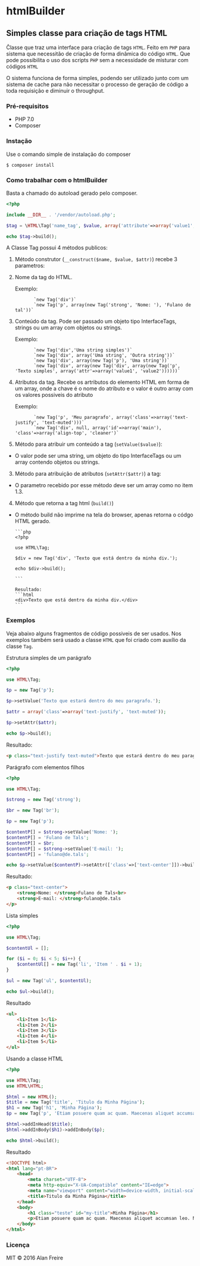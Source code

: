 # htmlBuilder


## Simples classe para criação de tags HTML

Ĉlasse que traz uma interface para criação de tags `HTML`. Feito em `PHP` para sistema que necessitão de criação de forma dinâmica do código `HTML`. Que pode possibilita o uso dos scripts `PHP` sem a necessidade de misturar com códigos `HTML`

O sistema funciona de forma simples, podendo ser utilizado junto com um sistema de cache para não necessitar o processo de geração de código a toda requisição e diminuir o throughput.

### Pré-requisitos
* PHP 7.0
* Composer

### Instação

Use o comando simple de instalação do composer

`$ composer install`

### Como trabalhar com o htmlBuilder

Basta a chamado do autoload gerado pelo composer.

```php
<?php

include __DIR__ . '/vendor/autoload.php';

$tag = \HTML\Tag('name_tag', $value, array('attribute'=>array('value1', 'value2')));

echo $tag->build();

```

A Classe Tag possui 4 métodos publicos:

1. Método construtor (`__construct($name, $value, $attr)`) recebe 3 parametros:
  1. Nome da tag do HTML.

        Exemplo:

                `new Tag('div')`
                `new Tag('p', array(new Tag('strong', 'Nome: '), 'Fulano de tal'))`

  2. Conteúdo da tag. Pode ser passado um objeto tipo InterfaceTags, strings ou um array com objetos ou strings.

        Exemplo:

                `new Tag('div','Uma string simples')`
                `new Tag('div', array('Uma string', 'Outra string'))`
                `new Tag('div', array(new Tag('p'), 'Uma string'))`
                `new Tag('div', array(new Tag('div', array(new Tag('p', 'Texto simples', array('attr'=>array('value1', 'value2'))))))`

  3. Atributos da tag. Recebe os artributos do elemento HTML em forma de um array, onde a chave é o nome do atributo e o valor é outro array com os valores possiveis do atributo

        Exemplo:

                `new Tag('p', 'Meu paragrafo', array('class'=>array('text-justify', 'text-muted')))`
                `new Tag('div', null, array('id'=>array('main'), 'class'=>array('align-top', 'cleaner')`
2. Método para atribuir um conteúdo a tag (`setValue($value)`):
  * O valor pode ser uma string, um objeto do tipo InterfaceTags ou um array contendo objetos ou strings.
3. Método para atribuição de atributos (`setAttr($attr)`) a tag:
  * O parametro recebido por esse método deve ser um array como no item 1.3.

4. Método que retorna a tag html (`build()`)
  * O método build não imprime na tela do browser, apenas retorna o códgo HTML gerado.

        ```php
        <?php

        use HTML\Tag;

        $div = new Tag('div', 'Texto que está dentro da minha div.');

        echo $div->build();

        ```

        Resultado:
        ```html
        <div>Texto que está dentro da minha div.</div>
        ```
### Exemplos

Veja abaixo alguns fragmentos de código possiveis de ser usados. Nos exemplos também será usado a classe `HTML` que foi criado com auxílio da classe `Tag`.

Estrutura simples de um parágrafo
```php
<?php

use HTML\Tag;

$p = new Tag('p');

$p->setValue('Texto que estará dentro do meu paragrafo.');

$attr = array('class'=>array('text-justify', 'text-muted'));

$p->setAttr($attr);

echo $p->build();
```

Resultado:
```html
<p class="text-justify text-muted">Texto que estará dentro do meu paragrafo.</p>
```
Parágrafo com elementos filhos
```php
<?php

use HTML\Tag;

$strong = new Tag('strong');

$br = new Tag('br');

$p = new Tag('p');

$contentP[] = $strong->setValue('Nome: ');
$contentP[] = 'Fulano de Tals';
$contentP[] = $br;
$contentP[] = $strong->setValue('E-mail: ');
$contentP[] = 'fulano@de.tals';

echo $p->setValue($contentP)->setAttr(['class'=>['text-center']])->build();
```

Resultado:
```html
<p class="text-center">
    <strong>Nome: </strong>Fulano de Tals<br>
    <strong>E-mail: </strong>fulano@de.tals
</p>
```

Lista simples
```php
<?php

use HTML\Tag;

$contentUl = [];

for ($i = 0; $i < 5; $i++) {
    $contentUl[] = new Tag('li', 'Item ' . $i + 1);
}

$ul = new Tag('ul', $contentUl);

echo $ul->build();
```

Resultado
```html
<ul>
    <li>Item 1</li>
    <li>Item 2</li>
    <li>Item 3</li>
    <li>Item 4</li>
    <li>Item 5</li>
</ul>
```

Usando a classe HTML

```php
<?php

use HTML\Tag;
use HTML\HTML;

$html = new HTML();
$title = new Tag('title', 'Titulo da Minha Página');
$h1 = new Tag('h1', 'Minha Página');
$p = new Tag('p', 'Etiam posuere quam ac quam. Maecenas aliquet accumsan leo. Nullam dapibus fermentum ipsum. Etiam quis quam. Integer lacinia. Nulla est. Nulla turpis magna, cursus sit amet, suscipit a, interdum id, felis. Integer vulputate sem a nibh rutrum consequat. Maecenas lorem. Pellentesque pretium lectus id turpis. Etiam sapien elit, consequat eget, tristique non, venenatis quis, ante. Fusce wisi. Phasellus faucibus molestie nisl. Fusce eget urna. Curabitur vitae diam non enim vestibulum interdum. Nulla quis diam. Ut tempus purus at lorem.');

$html->addInHead($title);
$html->addInBody($h1)->addInBody($p);

echo $html->build();
```

Resultado
```html
<!DOCTYPE html>
<html lang="pt-BR">
    <head>
        <meta charset="UTF-8">
        <meta http-equiv="X-UA-Compatible" content="IE=edge">
        <meta name="viewport" content="width=device-width, initial-scale=1">
        <title>Titulo da Minha Página</title>
    </head>
    <body>
        <h1 class="teste" id="my-title">Minha Página</h1>
        <p>Etiam posuere quam ac quam. Maecenas aliquet accumsan leo. Nullam dapibus fermentum ipsum. Etiam quis quam. Integer lacinia. Nulla est. Nulla turpis magna, cursus sit amet, suscipit a, interdum id, felis. Integer vulputate sem a nibh rutrum consequat. Maecenas lorem. Pellentesque pretium lectus id turpis. Etiam sapien elit, consequat eget, tristique non, venenatis quis, ante. Fusce wisi. Phasellus faucibus molestie nisl. Fusce eget urna. Curabitur vitae diam non enim vestibulum interdum. Nulla quis diam. Ut tempus purus at lorem.</p>
    </body>
</html>
```
### Licença

MIT © 2016 Alan Freire